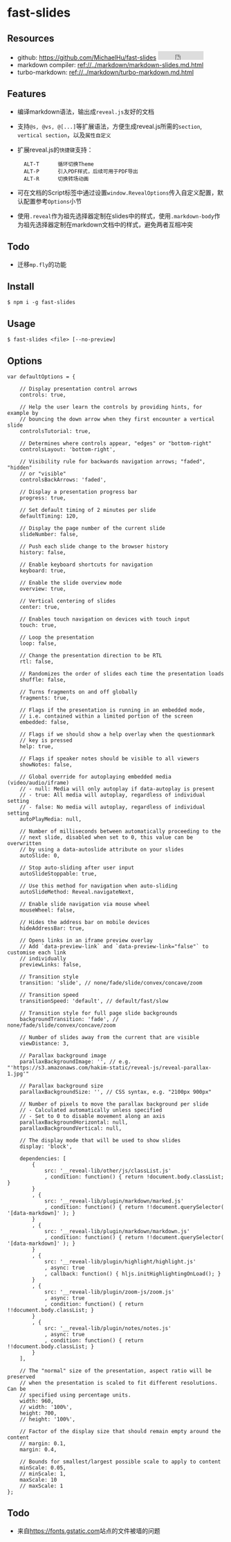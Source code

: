 # fast-slides

## Resources

* github: <https://github.com/MichaelHu/fast-slides> <iframe src="http://258i.com/gbtn.html?user=MichaelHu&repo=fast-slides&type=star&count=true" frameborder="0" scrolling="0" width="105px" height="20px"></iframe>
* markdown compiler: <ref://../markdown/markdown-slides.md.html>
* turbo-markdown: <ref://../markdown/turbo-markdown.md.html>


## Features

* 编译markdown语法，输出成`reveal.js`友好的文档
* 支持`@s, @vs, @[...]`等扩展语法，方便生成reveal.js所需的`section`, `vertical section`，以及`属性自定义`
* 扩展reveal.js的`快捷键`支持：

        ALT-T      循环切换Theme
        ALT-P      引入PDF样式，后续可用于PDF导出
        ALT-R      切换转场动画

* 可在文档的Script标签中通过设置`window.RevealOptions`传入自定义配置，默认配置参考`Options`小节
* 使用`.reveal`作为祖先选择器定制在slides中的样式，使用`.markdown-body`作为祖先选择器定制在markdown文档中的样式，避免两者互相冲突


## Todo

* 迁移`mp.fly`的功能


## Install

    $ npm i -g fast-slides


## Usage

    $ fast-slides <file> [--no-preview]


## Options

    var defaultOptions = {

        // Display presentation control arrows
        controls: true,

        // Help the user learn the controls by providing hints, for example by
        // bouncing the down arrow when they first encounter a vertical slide
        controlsTutorial: true,

        // Determines where controls appear, "edges" or "bottom-right"
        controlsLayout: 'bottom-right',

        // Visibility rule for backwards navigation arrows; "faded", "hidden"
        // or "visible"
        controlsBackArrows: 'faded',

        // Display a presentation progress bar
        progress: true,

        // Set default timing of 2 minutes per slide
        defaultTiming: 120,

        // Display the page number of the current slide
        slideNumber: false,

        // Push each slide change to the browser history
        history: false,

        // Enable keyboard shortcuts for navigation
        keyboard: true,

        // Enable the slide overview mode
        overview: true,

        // Vertical centering of slides
        center: true,

        // Enables touch navigation on devices with touch input
        touch: true,

        // Loop the presentation
        loop: false,

        // Change the presentation direction to be RTL
        rtl: false,

        // Randomizes the order of slides each time the presentation loads
        shuffle: false,

        // Turns fragments on and off globally
        fragments: true,

        // Flags if the presentation is running in an embedded mode,
        // i.e. contained within a limited portion of the screen
        embedded: false,

        // Flags if we should show a help overlay when the questionmark
        // key is pressed
        help: true,

        // Flags if speaker notes should be visible to all viewers
        showNotes: false,

        // Global override for autoplaying embedded media (video/audio/iframe)
        // - null: Media will only autoplay if data-autoplay is present
        // - true: All media will autoplay, regardless of individual setting
        // - false: No media will autoplay, regardless of individual setting
        autoPlayMedia: null,

        // Number of milliseconds between automatically proceeding to the
        // next slide, disabled when set to 0, this value can be overwritten
        // by using a data-autoslide attribute on your slides
        autoSlide: 0,

        // Stop auto-sliding after user input
        autoSlideStoppable: true,

        // Use this method for navigation when auto-sliding
        autoSlideMethod: Reveal.navigateNext,

        // Enable slide navigation via mouse wheel
        mouseWheel: false,

        // Hides the address bar on mobile devices
        hideAddressBar: true,

        // Opens links in an iframe preview overlay
        // Add `data-preview-link` and `data-preview-link="false"` to customise each link
        // individually
        previewLinks: false,

        // Transition style
        transition: 'slide', // none/fade/slide/convex/concave/zoom

        // Transition speed
        transitionSpeed: 'default', // default/fast/slow

        // Transition style for full page slide backgrounds
        backgroundTransition: 'fade', // none/fade/slide/convex/concave/zoom

        // Number of slides away from the current that are visible
        viewDistance: 3,

        // Parallax background image
        parallaxBackgroundImage: '', // e.g. "'https://s3.amazonaws.com/hakim-static/reveal-js/reveal-parallax-1.jpg'"

        // Parallax background size
        parallaxBackgroundSize: '', // CSS syntax, e.g. "2100px 900px"

        // Number of pixels to move the parallax background per slide
        // - Calculated automatically unless specified
        // - Set to 0 to disable movement along an axis
        parallaxBackgroundHorizontal: null,
        parallaxBackgroundVertical: null,

        // The display mode that will be used to show slides
        display: 'block',

        dependencies: [
            { 
                src: '__reveal-lib/other/js/classList.js'
                , condition: function() { return !document.body.classList; } 
            }
            , { 
                src: '__reveal-lib/plugin/markdown/marked.js'
                , condition: function() { return !!document.querySelector( '[data-markdown]' ); } 
            }
            , { 
                src: '__reveal-lib/plugin/markdown/markdown.js'
                , condition: function() { return !!document.querySelector( '[data-markdown]' ); } 
            }
            , { 
                src: '__reveal-lib/plugin/highlight/highlight.js'
                , async: true
                , callback: function() { hljs.initHighlightingOnLoad(); } 
            }
            , { 
                src: '__reveal-lib/plugin/zoom-js/zoom.js'
                , async: true
                , condition: function() { return !!document.body.classList; } 
            }
            , { 
                src: '__reveal-lib/plugin/notes/notes.js'
                , async: true
                , condition: function() { return !!document.body.classList; } 
            }
        ],

        // The "normal" size of the presentation, aspect ratio will be preserved
        // when the presentation is scaled to fit different resolutions. Can be
        // specified using percentage units.
        width: 960,
        // width: '100%',
        height: 700,
        // height: '100%',

        // Factor of the display size that should remain empty around the content
        // margin: 0.1,
        margin: 0.4,

        // Bounds for smallest/largest possible scale to apply to content
        minScale: 0.05,
        // minScale: 1,
        maxScale: 10
        // maxScale: 1
    };



## Todo

* 来自<https://fonts.gstatic.com>站点的文件被墙的问题


